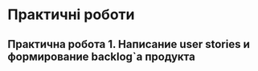 # Практичні роботи

## Практична робота 1. Написание user stories и формирование backlog`а продукта

